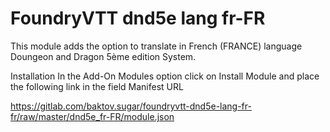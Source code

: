 # FoundryVTT dnd5e lang fr-FR

This module adds the option to translate in French (FRANCE) language Doungeon and Dragon 5ème edition System. 

Installation
In the Add-On Modules option click on Install Module and place the following link in the field Manifest URL

https://gitlab.com/baktov.sugar/foundryvtt-dnd5e-lang-fr-fr/raw/master/dnd5e_fr-FR/module.json
